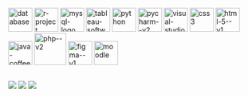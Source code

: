 <div style="display: inline_block"><br>
   <img width="48" height="48" src="https://img.icons8.com/glassmorphism/48/database.png" alt="database"/>
   <img width="48" height="48" src="https://img.icons8.com/fluency/48/r-project.png" alt="r-project"/>
   <img width="48" height="48" src="https://img.icons8.com/fluency/48/mysql-logo.png" alt="mysql-logo"/>
   <img width="48" height="48" src="https://img.icons8.com/color/48/tableau-software.png" alt="tableau-software"/>
   <img width="48" height="48" src="https://img.icons8.com/fluency/48/python.png" alt="python"/>
 <img width="48" height="48" src="https://img.icons8.com/color/48/pycharm--v2.png" alt="pycharm--v2"/>
<img width="48" height="48" src="https://img.icons8.com/color/48/visual-studio-code-2019.png" alt="visual-studio-code-2019"/>
<img width="48" height="48" src="https://img.icons8.com/color/48/css3.png" alt="css3"/>
<img width="48" height="48" src="https://img.icons8.com/color/48/html-5--v1.png" alt="html-5--v1"/>
<img width="48" height="48" src="https://img.icons8.com/fluency/48/java-coffee-cup-logo.png" alt="java-coffee-cup-logo"/>
<img width="64" height="64" src="https://img.icons8.com/nolan/64/php--v2.png" alt="php--v2"/>
<img width="48" height="48" src="https://img.icons8.com/color/48/figma--v1.png" alt="figma--v1"/>
<img width="48" height="48" src="https://img.icons8.com/color/48/moodle.png" alt="moodle"/>
          
            
          

</div>
  
  ##
 
<div> 
  <a href="mailto:raissaalvimt@gmail.com" target="_blank"><img src="https://img.shields.io/badge/Gmail-D14836?style=for-the-badge&logo=gmail&logoColor=white" target="_blank"></a>
  <a href="https://www.linkedin.com/in/raissaalvimt/" target="_blank"><img src="https://img.shields.io/badge/-LinkedIn-%230077B5?style=for-the-badge&logo=linkedin&logoColor=white" target="_blank"></a> 
  <a href="https://wa.me/5561996781714" target="_blank">  <img src="https://img.shields.io/badge/WhatsApp-%2325D366?style=for-the-badge&logo=whatsapp&logoColor=white" target="_blank">

</a>

  
</div>
